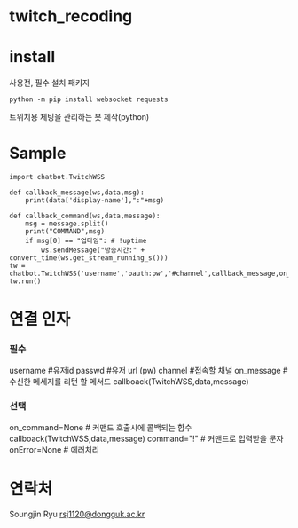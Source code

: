 # twitch_recoding

install
===
사용전, 필수 설치 패키지 

```
python -m pip install websocket requests
```

트위치용 체팅을 관리하는 봇 제작(python) 

Sample
=====
```
import chatbot.TwitchWSS

def callback_message(ws,data,msg):
    print(data['display-name'],":"+msg)

def callback_command(ws,data,message):
    msg = message.split()
    print("COMMAND",msg)
    if msg[0] == "업타임": # !uptime
        ws.sendMessage("방송시간:" + convert_time(ws.get_stream_running_s()))
tw = chatbot.TwitchWSS('username','oauth:pw','#channel',callback_message,on_command=callback_command)
tw.run()
```



연결 인자
=====

### 필수 ###
username #유저id
passwd #유저 url (pw)
channel #접속할 채널
on_message #수신한 메세지를 리턴 할 메서드   callboack(TwitchWSS,data,message)

### 선택 ###
on_command=None # 커맨드 호출시에 콜백되는 함수 callboack(TwitchWSS,data,message)
command="!" # 커맨드로 입력받을 문자
onError=None # 에러처리



연락처
===

Soungjin Ryu 
rsj1120@dongguk.ac.kr
